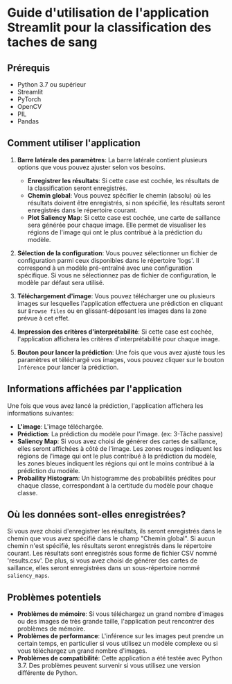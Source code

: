 # Guide d'utilisation de l'application Streamlit pour la classification des taches de sang

## Prérequis
- Python 3.7 ou supérieur
- Streamlit
- PyTorch
- OpenCV
- PIL
- Pandas

## Comment utiliser l'application



1. **Barre latérale des paramètres**: La barre latérale contient plusieurs options que vous pouvez ajuster selon vos besoins.

    - **Enregistrer les résultats**: Si cette case est cochée, les résultats de la classification seront enregistrés.
    - **Chemin global**: Vous pouvez spécifier le chemin (absolu) où les résultats doivent être enregistrés, si non spécifié, les résultats seront enregistrés dans le répertoire courant.
    - **Plot Saliency Map**: Si cette case est cochée, une carte de saillance sera générée pour chaque image. Elle permet de visualiser les régions de l'image qui ont le plus contribué à la prédiction du modèle. 

2. **Sélection de la configuration**: Vous pouvez sélectionner un fichier de configuration parmi ceux disponibles dans le répertoire 'logs'. Il correspond à un modèle pré-entraîné avec une configuration spécifique. Si vous ne sélectionnez pas de fichier de configuration, le modèle par défaut sera utilisé.

3. **Téléchargement d'image**: Vous pouvez télécharger une ou plusieurs images sur lesquelles l'application effectuera une prédiction en cliquant sur `Browse files` ou en glissant-déposant les images dans la zone prévue à cet effet.

3. **Impression des critères d'interprétabilité**: Si cette case est cochée, l'application affichera les critères d'interprétabilité pour chaque image.

4. **Bouton pour lancer la prédiction**: Une fois que vous avez ajusté tous les paramètres et téléchargé vos images, vous pouvez cliquer sur le bouton `Inférence` pour lancer la prédiction.

## Informations affichées par l'application

Une fois que vous avez lancé la prédiction, l'application affichera les informations suivantes:

- **L'image**: L'image téléchargée.
- **Prédiction**: La prédiction du modèle pour l'image. (ex: 3-Tâche passive)
- **Saliency Map**: Si vous avez choisi de générer des cartes de saillance, elles seront affichées à côté de l'image. Les zones rouges indiquent les régions de l'image qui ont le plus contribué à la prédiction du modèle, les zones bleues indiquent les régions qui ont le moins contribué à la prédiction du modèle.
- **Probaility Histogram**: Un histogramme des probabilités prédites pour chaque classe, correspondant à la certitude du modèle pour chaque classe.

## Où les données sont-elles enregistrées?

Si vous avez choisi d'enregistrer les résultats, ils seront enregistrés dans le chemin que vous avez spécifié dans le champ "Chemin global". Si aucun chemin n'est spécifié, les résultats seront enregistrés dans le répertoire courant. Les résultats sont enregistrés sous forme de fichier CSV nommé 'results.csv'. De plus, si vous avez choisi de générer des cartes de saillance, elles seront enregistrées dans un sous-répertoire nommé `saliency_maps`.

## Problèmes potentiels

- **Problèmes de mémoire**: Si vous téléchargez un grand nombre d'images ou des images de très grande taille, l'application peut rencontrer des problèmes de mémoire.
- **Problèmes de performance**: L'inférence sur les images peut prendre un certain temps, en particulier si vous utilisez un modèle complexe ou si vous téléchargez un grand nombre d'images.
- **Problèmes de compatibilité**: Cette application a été testée avec Python 3.7. Des problèmes peuvent survenir si vous utilisez une version différente de Python.